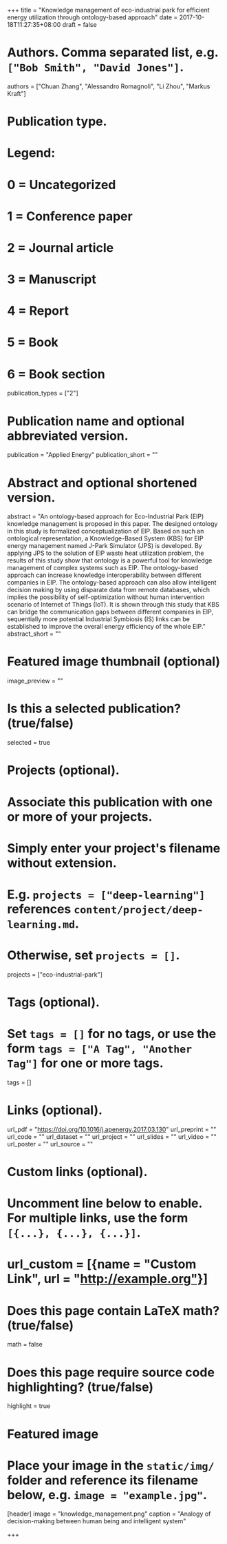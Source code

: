 +++
title = "Knowledge management of eco-industrial park for efficient energy utilization through ontology-based approach"
date = 2017-10-18T11:27:35+08:00
draft = false

# Authors. Comma separated list, e.g. `["Bob Smith", "David Jones"]`.
authors = ["Chuan Zhang", "Alessandro Romagnoli", "Li Zhou", "Markus Kraft"]

# Publication type.
# Legend:
# 0 = Uncategorized
# 1 = Conference paper
# 2 = Journal article
# 3 = Manuscript
# 4 = Report
# 5 = Book
# 6 = Book section
publication_types = ["2"]

# Publication name and optional abbreviated version.
publication = "Applied Energy"
publication_short = ""

# Abstract and optional shortened version.
abstract = "An ontology-based approach for Eco-Industrial Park (EIP) knowledge management is proposed in this paper. The designed ontology in this study is formalized conceptualization of EIP. Based on such an ontological representation, a Knowledge-Based System (KBS) for EIP energy management named J-Park Simulator (JPS) is developed. By applying JPS to the solution of EIP waste heat utilization problem, the results of this study show that ontology is a powerful tool for knowledge management of complex systems such as EIP. The ontology-based approach can increase knowledge interoperability between different companies in EIP. The ontology-based approach can also allow intelligent decision making by using disparate data from remote databases, which implies the possibility of self-optimization without human intervention scenario of Internet of Things (IoT). It is shown through this study that KBS can bridge the communication gaps between different companies in EIP, sequentially more potential Industrial Symbiosis (IS) links can be established to improve the overall energy efficiency of the whole EIP."
abstract_short = ""

# Featured image thumbnail (optional)
image_preview = ""

# Is this a selected publication? (true/false)
selected = true

# Projects (optional).
#   Associate this publication with one or more of your projects.
#   Simply enter your project's filename without extension.
#   E.g. `projects = ["deep-learning"]` references `content/project/deep-learning.md`.
#   Otherwise, set `projects = []`.
projects = ["eco-industrial-park"]

# Tags (optional).
#   Set `tags = []` for no tags, or use the form `tags = ["A Tag", "Another Tag"]` for one or more tags.
tags = []

# Links (optional).
url_pdf = "https://doi.org/10.1016/j.apenergy.2017.03.130"
url_preprint = ""
url_code = ""
url_dataset = ""
url_project = ""
url_slides = ""
url_video = ""
url_poster = ""
url_source = ""

# Custom links (optional).
#   Uncomment line below to enable. For multiple links, use the form `[{...}, {...}, {...}]`.
# url_custom = [{name = "Custom Link", url = "http://example.org"}]

# Does this page contain LaTeX math? (true/false)
math = false

# Does this page require source code highlighting? (true/false)
highlight = true

# Featured image
# Place your image in the `static/img/` folder and reference its filename below, e.g. `image = "example.jpg"`.
[header]
image = "knowledge_management.png"
caption = "Analogy of decision-making between human being and intelligent system"

+++

